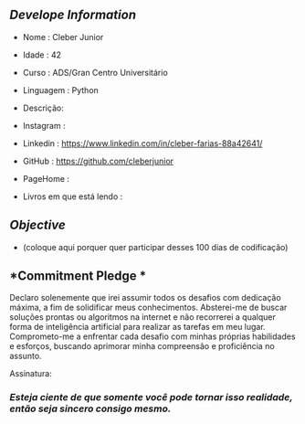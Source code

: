 ##   *Develope Information*

-  Nome : Cleber Junior 
-  Idade : 42
-  Curso : ADS/Gran Centro Universitário
-  Linguagem : Python


-  Descrição: 


- Instagram : 
- Linkedin : https://www.linkedin.com/in/cleber-farias-88a42641/
- GitHub : https://github.com/cleberjunior
- PageHome :  

- Livros em que está lendo :

##  *Objective*

 - (coloque aqui porquer quer participar desses 100 dias de codificação)



## *Commitment Pledge *


Declaro solenemente que irei assumir todos os desafios com dedicação máxima, a fim de solidificar meus conhecimentos. Absterei-me de buscar soluções prontas ou algoritmos na internet e não recorrerei a qualquer forma de inteligência artificial para realizar as tarefas em meu lugar. Comprometo-me a enfrentar cada desafio com minhas próprias habilidades e esforços, buscando aprimorar minha compreensão e proficiência no assunto.

Assinatura: 








### *Esteja ciente de que somente você pode tornar isso realidade, então seja sincero consigo mesmo.*